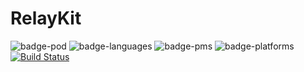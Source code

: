 # RelayKit

![badge-pod] ![badge-languages] ![badge-pms] ![badge-platforms][![Build Status](https://travis-ci.org/Narsail/relaykit.svg?branch=master)](https://travis-ci.org/Narsail/relaykit)





[badge-pod]: https://img.shields.io/cocoapods/v/RelayKit.svg?label=version
[badge-pms]: https://img.shields.io/badge/supports-CocoaPods%20%7C%20Carthage%20%7C%20SwiftPM-green.svg
[badge-languages]: https://img.shields.io/badge/languages-Swift.svg
[badge-platforms]: https://img.shields.io/badge/platforms-iOS%20%7C%20watchOS-lightgrey.svg
[badge-mit]: https://img.shields.io/badge/license-MIT-blue.svg
